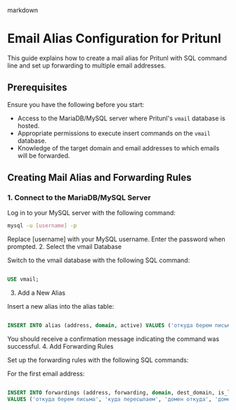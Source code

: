 markdown

# Email Alias Configuration for Pritunl

This guide explains how to create a mail alias for Pritunl with SQL command line and set up forwarding to multiple email addresses.

## Prerequisites

Ensure you have the following before you start:

- Access to the MariaDB/MySQL server where Pritunl's `vmail` database is hosted.
- Appropriate permissions to execute insert commands on the `vmail` database.
- Knowledge of the target domain and email addresses to which emails will be forwarded.

## Creating Mail Alias and Forwarding Rules

### 1. Connect to the MariaDB/MySQL Server

Log in to your MySQL server with the following command:

```bash
mysql -u [username] -p

```

Replace [username] with your MySQL username. Enter the password when prompted.
2. Select the vmail Database

Switch to the vmail database with the following SQL command:

```sql

USE vmail;
```
3. Add a New Alias

Insert a new alias into the alias table:

```sql

INSERT INTO alias (address, domain, active) VALUES ('откуда берем письма (почтовый ящик)', 'домен', 1);
```
You should receive a confirmation message indicating the command was successful.
4. Add Forwarding Rules

Set up the forwarding rules with the following SQL commands:

For the first email address:

```sql

INSERT INTO forwardings (address, forwarding, domain, dest_domain, is_list, active)
VALUES ('откуда берем письма', 'куда пересылаем', 'домен откуда', 'домен куда', 0, 1);
```
